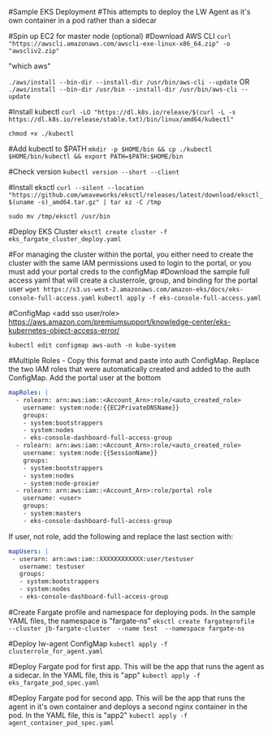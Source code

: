 #Sample EKS Deployment
#This attempts to deploy the LW Agent as it's own container in a pod rather than a sidecar

#Spin up EC2 for master node (optional)
#Download AWS CLI
```curl "https://awscli.amazonaws.com/awscli-exe-linux-x86_64.zip" -o "awscliv2.zip"```

"which aws"

```./aws/install --bin-dir --install-dir /usr/bin/aws-cli --update```
OR
```./aws/install --bin-dir /usr/bin --install-dir /usr/bin/aws-cli --update```


#Install kubectl
```curl -LO "https://dl.k8s.io/release/$(curl -L -s https://dl.k8s.io/release/stable.txt)/bin/linux/amd64/kubectl"```

```chmod +x ./kubectl```

#Add kubectl to $PATH
```mkdir -p $HOME/bin && cp ./kubectl $HOME/bin/kubectl && export PATH=$PATH:$HOME/bin```

#Check version
```kubectl version --short --client```

#Install eksctl
```curl --silent --location "https://github.com/weaveworks/eksctl/releases/latest/download/eksctl_$(uname -s)_amd64.tar.gz" | tar xz -C /tmp```

```sudo mv /tmp/eksctl /usr/bin```


#Deploy EKS Cluster
```eksctl create cluster -f eks_fargate_cluster_deploy.yaml```

#For managing the cluster within the portal, you either need to create the cluster with the same IAM permissions used to login to the portal, or you must add your portal creds to the configMap
#Download the sample full access yaml that will create a clusterrole, group, and binding for the portal user
```wget https://s3.us-west-2.amazonaws.com/amazon-eks/docs/eks-console-full-access.yaml```
```kubectl apply -f eks-console-full-access.yaml```

#ConfigMap <add sso user/role>
https://aws.amazon.com/premiumsupport/knowledge-center/eks-kubernetes-object-access-error/

```kubectl edit configmap aws-auth -n kube-system```


#Multiple Roles - Copy this format and paste into auth ConfigMap. Replace the two IAM roles that were automatically created and added to the auth ConfigMap. Add the portal user at the bottom

```yaml
mapRoles: |
  - rolearn: arn:aws:iam::<Account_Arn>:role/<auto_created_role>
    username: system:node:{{EC2PrivateDNSName}}
    groups:
    - system:bootstrappers
    - system:nodes
    - eks-console-dashboard-full-access-group
  - rolearn: arn:aws:iam::<Account_Arn>:role/<auto_created_role>
    username: system:node:{{SessionName}}
    groups:
    - system:bootstrappers
    - system:nodes
    - system:node-proxier
  - rolearn: arn:aws:iam::<Account_Arn>:role/portal role
    username: <user>
    groups:
    - system:masters
    - eks-console-dashboard-full-access-group
 ```

If user, not role, add the following and replace the last section with:

 ```yaml 
mapUsers: |
  - userarn: arn:aws:iam::XXXXXXXXXXXX:user/testuser
    username: testuser
    groups:
    - system:bootstrappers
    - system:nodes
    - eks-console-dashboard-full-access-group
```

#Create Fargate profile and namespace for deploying pods. In the sample YAML files, the namespace is "fargate-ns"
```eksctl create fargateprofile  --cluster jb-fargate-cluster  --name test  --namespace fargate-ns```

#Deploy lw-agent ConfigMap
```kubectl apply -f clusterrole_for_agent.yaml```

#Deploy Fargate pod for first app. This will be the app that runs the agent as a sidecar. In the YAML file, this is "app"
```kubectl apply -f eks_fargate_pod_spec.yaml```

#Deploy Fargate pod for second app. This will be the app that runs the agent in it's own container and deploys a second nginx container in the pod. In the YAML file, this is "app2"
```kubectl apply -f agent_container_pod_spec.yaml```
